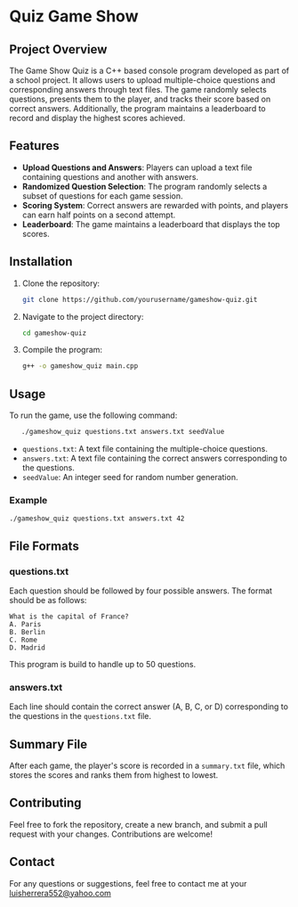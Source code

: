 # Quiz Game Show 

## Project Overview
The Game Show Quiz is a C++ based console program developed as part of a school project. It allows users to upload multiple-choice questions and corresponding answers through text files. The game randomly selects questions, presents them to the player, and tracks their score based on correct answers. Additionally, the program maintains a leaderboard to record and display the highest scores achieved.

## Features
- **Upload Questions and Answers**: Players can upload a text file containing questions and another with answers.
- **Randomized Question Selection**: The program randomly selects a subset of questions for each game session.
- **Scoring System**: Correct answers are rewarded with points, and players can earn half points on a second attempt.
- **Leaderboard**: The game maintains a leaderboard that displays the top scores.

## Installation
1. Clone the repository:
    ```bash
    git clone https://github.com/yourusername/gameshow-quiz.git
    ```
2. Navigate to the project directory:
    ```bash
    cd gameshow-quiz
    ```
3. Compile the program:
    ```bash
    g++ -o gameshow_quiz main.cpp
    ```

## Usage
To run the game, use the following command:  
 ```bash
    ./gameshow_quiz questions.txt answers.txt seedValue
 ```
- `questions.txt`: A text file containing the multiple-choice questions.  
- `answers.txt`: A text file containing the correct answers corresponding to the questions.  
- `seedValue`: An integer seed for random number generation.

### Example
    ./gameshow_quiz questions.txt answers.txt 42


## File Formats

### questions.txt
Each question should be followed by four possible answers. The format should be as follows:  
   
    What is the capital of France?  
    A. Paris  
    B. Berlin  
    C. Rome  
    D. Madrid  

This program is build to handle up to 50 questions.

### answers.txt
Each line should contain the correct answer (A, B, C, or D) corresponding to the questions in the `questions.txt` file.

## Summary File
After each game, the player's score is recorded in a `summary.txt` file, which stores the scores and ranks them from highest to lowest.

## Contributing
Feel free to fork the repository, create a new branch, and submit a pull request with your changes. Contributions are welcome!

## Contact
For any questions or suggestions, feel free to contact me at your luisherrera552@yahoo.com
